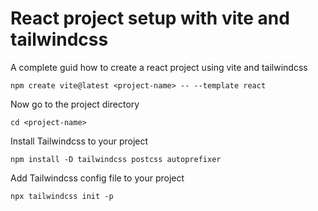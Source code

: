 # React project setup with vite and tailwindcss
A complete guid how to create a react project using vite and tailwindcss 

```
npm create vite@latest <project-name> -- --template react
```

Now go to the project directory

```
cd <project-name>
```

Install Tailwindcss to your project

```
npm install -D tailwindcss postcss autoprefixer
```
Add Tailwindcss config file to your project

```
npx tailwindcss init -p
```
